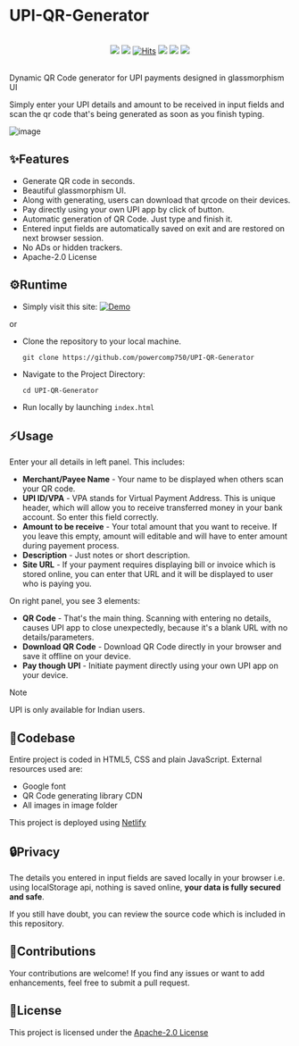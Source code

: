 # UPI-QR-Generator
<br>
<div align="center">
<img src="https://img.shields.io/badge/version-v1.1-orange"> <img src="https://img.shields.io/badge/release-stable-gree"> <a href="https://hits.sh/github.com/powercomp750/"><img alt="Hits" src="https://hits.sh/github.com/powercomp750.svg"/></a> <img src="https://img.shields.io/badge/made_with-❤-red"> <a href="https://github.com/powercomp750/UPI-QR-Generator/blob/main/LICENSE"><img src="https://img.shields.io/badge/License-Apache_2.0-red.svg"/></a> <a href="https://upi-qrcode-generator.netlify.app/"><img src="https://api.netlify.com/api/v1/badges/7301ef91-1f5d-49a4-82c5-f53cb7f89360/deploy-status"/></a>
</div>
<br>

Dynamic QR Code generator for UPI payments designed in glassmorphism UI

Simply enter your UPI details and amount to be received in input fields and scan the qr code that's being generated as soon as you finish typing.

![image](https://github.com/powercomp750/UPI-QR-Generator/assets/157834603/d302b682-946e-447b-a372-053eaf1ef2a0)

## ✨Features
* Generate QR code in seconds.
* Beautiful glassmorphism UI.
* Along with generating, users can download that qrcode on their devices.
* Pay directly using your own UPI app by click of button.
* Automatic generation of QR Code. Just type and finish it.
* Entered input fields are automatically saved on exit and are restored on next browser session.
* No ADs or hidden trackers.
* Apache-2.0 License

## ⚙️Runtime
* Simply visit this site: [![Demo](https://img.shields.io/badge/Demo-LIVE-blue)](https://upi-qrcode-generator.netlify.app/)

or
* Clone the repository to your local machine.
  
  ```
  git clone https://github.com/powercomp750/UPI-QR-Generator
  ```

* Navigate to the Project Directory:

  ```
  cd UPI-QR-Generator
  ```

* Run locally by launching <code>index.html</code>
  
## ⚡Usage
Enter your all details in left panel. This includes:
* **Merchant/Payee Name** - Your name to be displayed when others scan your QR code.
* **UPI ID/VPA** - VPA stands for Virtual Payment Address. This is unique header, which will allow you to receive transferred money in your bank account. So enter this field correctly.
* **Amount to be receive** - Your total amount that you want to receive. If you leave this empty, amount will editable and will have to enter amount during payement process.
* **Description** - Just notes or short description. 
* **Site URL** - If your payment requires displaying bill or invoice which is stored online, you can enter that URL and it will be displayed to user who is paying you.

On right panel, you see 3 elements:
* **QR Code** - That's the main thing. Scanning with entering no details, causes UPI app to close unexpectedly, because it's a blank URL with no details/parameters.
* **Download QR Code** - Download QR Code directly in your browser and save it offline on your device.
* **Pay though UPI** - Initiate payment directly using your own UPI app on your device.

> [!NOTE]  
> UPI is only available for Indian users.

## 📂Codebase
Entire project is coded in HTML5, CSS and plain JavaScript. 
External resources used are:
* Google font
* QR Code generating library CDN
* All images in image folder

This project is deployed using [Netlify](https://www.netlify.com/)

## 🔒Privacy
The details you entered in input fields are saved locally in your browser i.e. using localStorage api, nothing is saved online, **your data is fully secured and safe**.

If you still have doubt, you can review the source code which is included in this repository.

## 🤝Contributions
Your contributions are welcome! If you find any issues or want to add enhancements, feel free to submit a pull request.

## 📝License
This project is licensed under the <a href="https://github.com/powercomp750/UPI-QR-Generator/blob/main/LICENSE">Apache-2.0 License</a>
